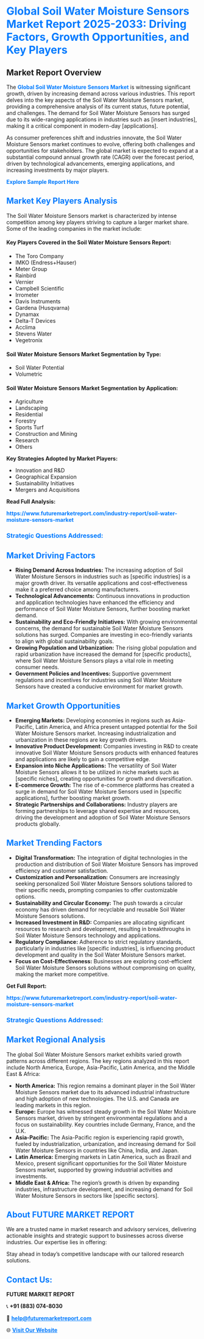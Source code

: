 <h1 style="color: #007BFF;">Global Soil Water Moisture Sensors Market Report 2025-2033: Driving Factors, Growth Opportunities, and Key Players</h1>

<section id="overview">
<h2>Market Report Overview</h2>
<p>The <a href="https://www.futuremarketreport.com/industry-report/soil-water-moisture-sensors-market" style="color: #007BFF; text-decoration: none;"><strong>Global Soil Water Moisture Sensors Market</strong></a> is witnessing significant growth, driven by increasing demand across various industries. This report delves into the key aspects of the Soil Water Moisture Sensors market, providing a comprehensive analysis of its current status, future potential, and challenges. The demand for Soil Water Moisture Sensors has surged due to its wide-ranging applications in industries such as [insert industries], making it a critical component in modern-day [applications].</p>
<p>As consumer preferences shift and industries innovate, the Soil Water Moisture Sensors market continues to evolve, offering both challenges and opportunities for stakeholders. The global market is expected to expand at a substantial compound annual growth rate (CAGR) over the forecast period, driven by technological advancements, emerging applications, and increasing investments by major players.</p>
</section>

<section id="overview">
<p><a href="https://www.futuremarketreport.com/request-sample/reportId=115968" style="color: #007BFF; text-decoration: none;"><strong>Explore Sample Report Here</strong></a></p>
</section>

<section id="key-players">
<h2 style="color: #007BFF;">Market Key Players Analysis</h2>
<p>The Soil Water Moisture Sensors market is characterized by intense competition among key players striving to capture a larger market share. Some of the leading companies in the market include:</p>
<h4>Key Players Covered in the Soil Water Moisture Sensors Report:</h4>
<ul><li>The Toro Company</li><li>IMKO (Endress+Hauser)</li><li>Meter Group</li><li>Rainbird</li><li>Vernier</li><li>Campbell Scientific</li><li>Irrometer</li><li>Davis Instruments</li><li>Gardena (Husqvarna)</li><li>Dynamax</li><li>Delta-T Devices</li><li>Acclima</li><li>Stevens Water</li><li>Vegetronix</li></ul>
<h4>Soil Water Moisture Sensors Market Segmentation by Type:</h4>
<ul><li>Soil Water Potential</li><li>Volumetric</li></ul>

<h4>Soil Water Moisture Sensors Market Segmentation by Application:</h4>
<ul><li>Agriculture</li><li>Landscaping</li><li>Residential</li><li>Forestry</li><li>Sports Turf</li><li>Construction and Mining</li><li>Research</li><li>Others</li></ul>
<p><strong>Key Strategies Adopted by Market Players:</strong></p>
<ul>
<li>Innovation and R&D</li>
<li>Geographical Expansion</li>
<li>Sustainability Initiatives</li>
<li>Mergers and Acquisitions</li>
</ul>
</section>

<section>
<p><strong>Read Full Analysis: </strong></p><a href="https://www.futuremarketreport.com/industry-report/soil-water-moisture-sensors-market" style="color: #007BFF; text-decoration: none;"><strong>https://www.futuremarketreport.com/industry-report/soil-water-moisture-sensors-market</strong></a>
<h3 style="color: #007BFF;">Strategic Questions Addressed:</h3>
</section>

<section id="driving-factors">
<h2 style="color: #007BFF;">Market Driving Factors</h2>
<ul>
<li><strong>Rising Demand Across Industries:</strong> The increasing adoption of Soil Water Moisture Sensors in industries such as [specific industries] is a major growth driver. Its versatile applications and cost-effectiveness make it a preferred choice among manufacturers.</li>
<li><strong>Technological Advancements:</strong> Continuous innovations in production and application technologies have enhanced the efficiency and performance of Soil Water Moisture Sensors, further boosting market demand.</li>
<li><strong>Sustainability and Eco-Friendly Initiatives:</strong> With growing environmental concerns, the demand for sustainable Soil Water Moisture Sensors solutions has surged. Companies are investing in eco-friendly variants to align with global sustainability goals.</li>
<li><strong>Growing Population and Urbanization:</strong> The rising global population and rapid urbanization have increased the demand for [specific products], where Soil Water Moisture Sensors plays a vital role in meeting consumer needs.</li>
<li><strong>Government Policies and Incentives:</strong> Supportive government regulations and incentives for industries using Soil Water Moisture Sensors have created a conducive environment for market growth.</li>
</ul>
</section>

<section id="growth-opportunities">
<h2 style="color: #007BFF;">Market Growth Opportunities</h2>
<ul>
<li><strong>Emerging Markets:</strong> Developing economies in regions such as Asia-Pacific, Latin America, and Africa present untapped potential for the Soil Water Moisture Sensors market. Increasing industrialization and urbanization in these regions are key growth drivers.</li>
<li><strong>Innovative Product Development:</strong> Companies investing in R&D to create innovative Soil Water Moisture Sensors products with enhanced features and applications are likely to gain a competitive edge.</li>
<li><strong>Expansion into Niche Applications:</strong> The versatility of Soil Water Moisture Sensors allows it to be utilized in niche markets such as [specific niches], creating opportunities for growth and diversification.</li>
<li><strong>E-commerce Growth:</strong> The rise of e-commerce platforms has created a surge in demand for Soil Water Moisture Sensors used in [specific applications], further boosting market growth.</li>
<li><strong>Strategic Partnerships and Collaborations:</strong> Industry players are forming partnerships to leverage shared expertise and resources, driving the development and adoption of Soil Water Moisture Sensors products globally.</li>
</ul>
</section>

<section id="trending-factors">
<h2 style="color: #007BFF;">Market Trending Factors</h2>
<ul>
<li><strong>Digital Transformation:</strong> The integration of digital technologies in the production and distribution of Soil Water Moisture Sensors has improved efficiency and customer satisfaction.</li>
<li><strong>Customization and Personalization:</strong> Consumers are increasingly seeking personalized Soil Water Moisture Sensors solutions tailored to their specific needs, prompting companies to offer customizable options.</li>
<li><strong>Sustainability and Circular Economy:</strong> The push towards a circular economy has driven demand for recyclable and reusable Soil Water Moisture Sensors solutions.</li>
<li><strong>Increased Investment in R&D:</strong> Companies are allocating significant resources to research and development, resulting in breakthroughs in Soil Water Moisture Sensors technology and applications.</li>
<li><strong>Regulatory Compliance:</strong> Adherence to strict regulatory standards, particularly in industries like [specific industries], is influencing product development and quality in the Soil Water Moisture Sensors market.</li>
<li><strong>Focus on Cost-Effectiveness:</strong> Businesses are exploring cost-efficient Soil Water Moisture Sensors solutions without compromising on quality, making the market more competitive.</li>
</ul>
</section>

<section>
<p><strong>Get Full Report: </strong></p><a href="https://www.futuremarketreport.com/industry-report/soil-water-moisture-sensors-market" style="color: #007BFF; text-decoration: none;"><strong>https://www.futuremarketreport.com/industry-report/soil-water-moisture-sensors-market</strong></a>
<h3 style="color: #007BFF;">Strategic Questions Addressed:</h3>
</section>


<section id="regional-analysis">
<h2 style="color: #007BFF;">Market Regional Analysis</h2>
<p>The global Soil Water Moisture Sensors market exhibits varied growth patterns across different regions. The key regions analyzed in this report include North America, Europe, Asia-Pacific, Latin America, and the Middle East & Africa:</p>
<ul>
<li><strong>North America:</strong> This region remains a dominant player in the Soil Water Moisture Sensors market due to its advanced industrial infrastructure and high adoption of new technologies. The U.S. and Canada are leading markets in this region.</li>
<li><strong>Europe:</strong> Europe has witnessed steady growth in the Soil Water Moisture Sensors market, driven by stringent environmental regulations and a focus on sustainability. Key countries include Germany, France, and the U.K.</li>
<li><strong>Asia-Pacific:</strong> The Asia-Pacific region is experiencing rapid growth, fueled by industrialization, urbanization, and increasing demand for Soil Water Moisture Sensors in countries like China, India, and Japan.</li>
<li><strong>Latin America:</strong> Emerging markets in Latin America, such as Brazil and Mexico, present significant opportunities for the Soil Water Moisture Sensors market, supported by growing industrial activities and investments.</li>
<li><strong>Middle East & Africa:</strong> The region’s growth is driven by expanding industries, infrastructure development, and increasing demand for Soil Water Moisture Sensors in sectors like [specific sectors].</li>
</ul>
</section>

<footer>
<h2 style="color: #007BFF;">About FUTURE MARKET REPORT</h2>
<p>We are a trusted name in market research and advisory services, delivering actionable insights and strategic support to businesses across diverse industries. Our expertise lies in offering:</p>

<p>Stay ahead in today’s competitive landscape with our tailored research solutions.</p>

<h2 style="color: #007BFF;">Contact Us:</h2>
<p><strong>FUTURE MARKET REPORT</strong></p>
<p>📞 <strong>+91 (883) 074-8030</strong></p>
<p>📧 <strong><a href="mailto:help@futuremarketreport.com" style="color: #007BFF;">help@futuremarketreport.com</a></strong></p>
<p>🌐 <strong><a href="https://www.futuremarketreport.com/" style="color: #007BFF;">Visit Our Website</a></strong></p>
</footer>